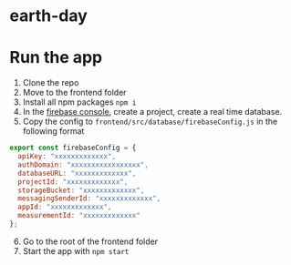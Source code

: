 # earth-day

# Run the app
1. Clone the repo
2. Move to the frontend folder
3. Install all npm packages `npm i`
4. In the [firebase console]( https://console.firebase.google.com/), create a project, create a real time database.
5. Copy the config to `frontend/src/database/firebaseConfig.js` in the following format
```js
export const firebaseConfig = {
  apiKey: "xxxxxxxxxxxxx",
  authDomain: "xxxxxxxxxxxxxxxxx",
  databaseURL: "xxxxxxxxxxxxx",
  projectId: "xxxxxxxxxxxxx",
  storageBucket: "xxxxxxxxxxxxx",
  messagingSenderId: "xxxxxxxxxxxxx",
  appId: "xxxxxxxxxxxxx",
  measurementId: "xxxxxxxxxxxxx"
};
```
6. Go to the root of the frontend folder
7. Start the app with `npm start`
